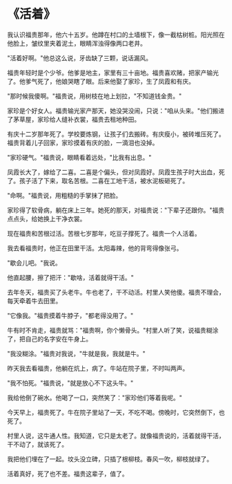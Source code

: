 # 《活着》

我认识福贵那年，他六十五岁。他蹲在村口的土墙根下，像一截枯树桩。阳光照在他脸上，皱纹里夹着泥土，眼睛浑浊得像两口老井。

"活着好啊。"他总这么说，牙齿缺了三颗，说话漏风。

福贵年轻时是个少爷。他爹是地主，家里有三十亩地。福贵喜欢赌，把家产输光了。他爹气死了，他娘哭瞎了眼。后来他娶了家珍，生了凤霞和有庆。

"那时候我傻啊。"福贵说，用树枝在地上划拉，"不知道钱金贵。"

家珍是个好女人。福贵输光家产那天，她没哭没闹，只说："咱从头来。"他们搬进了茅草屋，家珍给人缝补衣裳，福贵去租地种田。

有庆十二岁那年死了。学校要炼钢，让孩子们去搬砖。有庆瘦小，被砖堆压死了。福贵背着儿子回家，家珍摸着有庆的脸，一滴泪也没掉。

"家珍硬气。"福贵说，眼睛看着远处，"比我有出息。"

凤霞长大了，嫁给了二喜。二喜是个偏头，但对凤霞好。凤霞生孩子时大出血，死了。孩子活了下来，取名苦根。二喜在工地干活，被水泥板砸死了。

"命啊。"福贵说，用粗糙的手掌抹了把脸。

家珍得了软骨病，躺在床上三年。她死的那天，对福贵说："下辈子还跟你。"福贵点点头，给她换上干净衣裳。

现在福贵和苦根过活。苦根七岁那年，吃豆子撑死了。福贵一个人活着。

我去看福贵时，他正在田里干活。太阳毒辣，他的背弯得像张弓。

"歇会儿吧。"我说。

他直起腰，擦了把汗："歇啥，活着就得干活。"

去年冬天，福贵买了头老牛。牛也老了，干不动活。村里人笑他傻。福贵不理会，每天牵着牛去田里。

"它像我。"福贵摸着牛脖子，"都老得没用了。"

牛有时不肯走，福贵就骂："福贵啊，你个懒骨头。"村里人听了笑，说福贵糊涂了，把自己的名字安在牛身上。

"我没糊涂。"福贵对我说，"牛就是我，我就是牛。"

昨天我去看福贵，他躺在炕上，病了。牛站在院子里，不时叫两声。

"我不怕死。"福贵说，"就是放心不下这头牛。"

我给他倒了碗水。他喝了一口，突然笑了："家珍他们等着我呢。"

今天早上，福贵死了。牛在院子里站了一天，不吃不喝。傍晚时，它突然倒下，也死了。

村里人说，这牛通人性。我知道，它只是太老了。就像福贵说的，活着就得干活，干不动了，就该死了。

我把他们埋在了一起。坟头没立碑，只插了根柳枝。春风一吹，柳枝就绿了。

活着真好，死了也不差。福贵这辈子，值了。